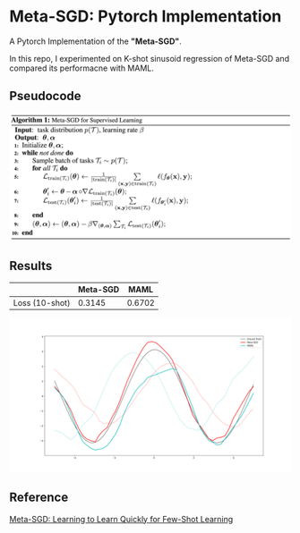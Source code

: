 # Meta-SGD: Pytorch Implementation
A Pytorch Implementation of the __"Meta-SGD"__. 

In this repo, I experimented on K-shot sinusoid regression of Meta-SGD and compared its performacne with MAML.
## Pseudocode
![Pseudocode](results/pseudocode.png)

## Results
|                | Meta-SGD | MAML   |
| -------        | -------- | ------ |
| Loss (10-shot) | 0.3145   | 0.6702 |

![Sinusoid](results/sinegraph.png)


## Reference
[Meta-SGD: Learning to Learn Quickly for Few-Shot Learning](https://arxiv.org/abs/1707.09835)


